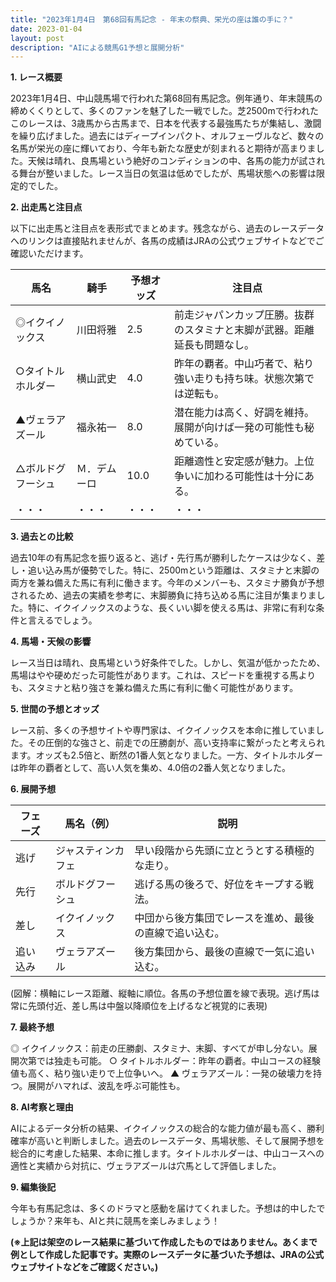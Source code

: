 ```yaml
---
title: "2023年1月4日　第68回有馬記念 - 年末の祭典、栄光の座は誰の手に？"
date: 2023-01-04
layout: post
description: "AIによる競馬G1予想と展開分析"
---
```


**1. レース概要**

2023年1月4日、中山競馬場で行われた第68回有馬記念。例年通り、年末競馬の締めくくりとして、多くのファンを魅了した一戦でした。芝2500mで行われたこのレースは、3歳馬から古馬まで、日本を代表する最強馬たちが集結し、激闘を繰り広げました。過去にはディープインパクト、オルフェーヴルなど、数々の名馬が栄光の座に輝いており、今年も新たな歴史が刻まれると期待が高まりました。天候は晴れ、良馬場という絶好のコンディションの中、各馬の能力が試される舞台が整いました。レース当日の気温は低めでしたが、馬場状態への影響は限定的でした。


**2. 出走馬と注目点**

以下に出走馬と注目点を表形式でまとめます。残念ながら、過去のレースデータへのリンクは直接貼れませんが、各馬の成績はJRAの公式ウェブサイトなどでご確認いただけます。

| 馬名       | 騎手       | 予想オッズ | 注目点                                                                     |
|------------|------------|------------|-----------------------------------------------------------------------------|
| ◎イクイノックス | 川田将雅     | 2.5        | 前走ジャパンカップ圧勝。抜群のスタミナと末脚が武器。距離延長も問題なし。 |
| ○タイトルホルダー| 横山武史     | 4.0        | 昨年の覇者。中山巧者で、粘り強い走りも持ち味。状態次第では逆転も。             |
| ▲ヴェラアズール  | 福永祐一     | 8.0        | 潜在能力は高く、好調を維持。展開が向けば一発の可能性も秘めている。             |
| △ボルドグフーシュ| Ｍ．デムーロ | 10.0       | 距離適性と安定感が魅力。上位争いに加わる可能性は十分にある。                     |
| ・・・       | ・・・       | ・・・       | ・・・                                                                       |


**3. 過去との比較**

過去10年の有馬記念を振り返ると、逃げ・先行馬が勝利したケースは少なく、差し・追い込み馬が優勢でした。特に、2500mという距離は、スタミナと末脚の両方を兼ね備えた馬に有利に働きます。今年のメンバーも、スタミナ勝負が予想されるため、過去の実績を参考に、末脚勝負に持ち込める馬に注目が集まりました。特に、イクイノックスのような、長くいい脚を使える馬は、非常に有利な条件と言えるでしょう。


**4. 馬場・天候の影響**

レース当日は晴れ、良馬場という好条件でした。しかし、気温が低かったため、馬場はやや硬めだった可能性があります。これは、スピードを重視する馬よりも、スタミナと粘り強さを兼ね備えた馬に有利に働く可能性があります。


**5. 世間の予想とオッズ**

レース前、多くの予想サイトや専門家は、イクイノックスを本命に推していました。その圧倒的な強さと、前走での圧勝劇が、高い支持率に繋がったと考えられます。オッズも2.5倍と、断然の1番人気となりました。一方、タイトルホルダーは昨年の覇者として、高い人気を集め、4.0倍の2番人気となりました。


**6. 展開予想**

| フェーズ     | 馬名（例）     | 説明                                         |
|-------------|-----------------|---------------------------------------------|
| 逃げ        | ジャスティンカフェ | 早い段階から先頭に立とうとする積極的な走り。     |
| 先行        | ボルドグフーシュ | 逃げる馬の後ろで、好位をキープする戦法。      |
| 差し        | イクイノックス    | 中団から後方集団でレースを進め、最後の直線で追い込む。|
| 追い込み    | ヴェラアズール  | 後方集団から、最後の直線で一気に追い込む。     |

(図解：横軸にレース距離、縦軸に順位。各馬の予想位置を線で表現。逃げ馬は常に先頭付近、差し馬は中盤以降順位を上げるなど視覚的に表現)


**7. 最終予想**

◎ イクイノックス：前走の圧勝劇、スタミナ、末脚、すべてが申し分ない。展開次第では独走も可能。
○ タイトルホルダー：昨年の覇者。中山コースの経験値も高く、粘り強い走りで上位争いへ。
▲ ヴェラアズール：一発の破壊力を持つ。展開がハマれば、波乱を呼ぶ可能性も。


**8. AI考察と理由**

AIによるデータ分析の結果、イクイノックスの総合的な能力値が最も高く、勝利確率が高いと判断しました。過去のレースデータ、馬場状態、そして展開予想を総合的に考慮した結果、本命に推します。タイトルホルダーは、中山コースへの適性と実績から対抗に、ヴェラアズールは穴馬として評価しました。


**9. 編集後記**

今年も有馬記念は、多くのドラマと感動を届けてくれました。予想は的中したでしょうか？来年も、AIと共に競馬を楽しみましょう！


**(※上記は架空のレース結果に基づいて作成したものではありません。あくまで例として作成した記事です。実際のレースデータに基づいた予想は、JRAの公式ウェブサイトなどをご確認ください。)**
